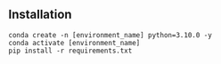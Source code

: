 

## Installation
```
conda create -n [environment_name] python=3.10.0 -y
conda activate [environment_name]
pip install -r requirements.txt
```